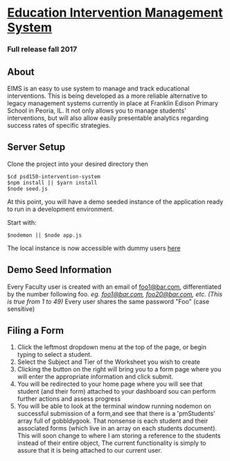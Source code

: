 # [Education Intervention Management System](https://github.com/markmarkyesyes/psd150-intervention-system)
### Full release fall 2017


## About
EIMS is an easy to use system to manage and track educational interventions. This is being developed as a more reliable alternative to legacy management systems currently in place at Franklin Edison Primary School in Peoria, IL. It not only allows you to manage students' interventions, but will also allow easily presentable analytics regarding success rates of specific strategies.

## Server Setup
Clone the project into your desired directory then
```
$cd psd150-intervention-system
$npm install || $yarn install
$node seed.js
```

At this point, you will have a demo seeded instance of the application ready to run in a development environment.

Start with:
```
$nodemon || $node app.js
```
The local instance is now accessible with dummy users [here](http://localhost:3000)

## Demo Seed Information
Every Faculty user is created with an email of foo1@bar.com, differentiated by the number following foo.
_eg. foo1@bar.com, foo20@bar.com, etc. (This is true from 1 to 49)_
Every user shares the same password "Foo" (case sensitive)

## Filing a Form
1. Click the leftmost dropdown menu at the top of the page, or begin typing to select a student.
2. Select the Subject and Tier of the Worksheet you wish to create
3. Clicking the button on the right will bring you to a form page where you will enter the appropriate information and click submit.
4. You will be redirected to your home page where you will see that student (and their form) attached to your dashboard sou can perform further actions and assess progress
5. You will be able to look at the terminal window running nodemon on successful submission of a form,and see that there is a 'pmStudents' array full of gobbldygook. That nonsense is each student and their associated forms (which live in an array on each students document). This will soon change to where I am storing a reference to the students instead of their entire object, The current functionality is simply to assure that it is being attached to our current user.
